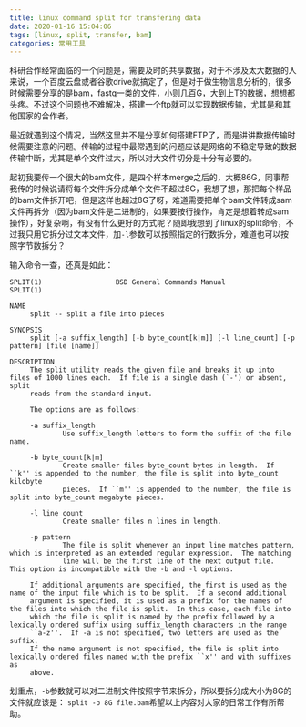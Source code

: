 ```yaml
---
title: linux command split for transfering data
date: 2020-01-16 15:04:06
tags: [linux, split, transfer, bam]
categories: 常用工具
---
```


科研合作经常面临的一个问题是，需要及时的共享数据，对于不涉及太大数据的人来说，一个百度云盘或者谷歌drive就搞定了，但是对于做生物信息分析的，很多时候需要分享的是bam，fastq一类的文件，小则几百G，大到上T的数据，想想都头疼。不过这个问题也不难解决，搭建一个ftp就可以实现数据传输，尤其是和其他国家的合作者。

最近就遇到这个情况，当然这里并不是分享如何搭建FTP了，而是讲讲数据传输时候需要注意的问题。传输的过程中最常遇到的问题应该是网络的不稳定导致的数据传输中断，尤其是单个文件过大，所以对大文件切分是十分有必要的。

起初我要传一个很大的bam文件，是四个样本merge之后的，大概86G，同事帮我传的时候说请将每个文件拆分成单个文件不超过8G，我想了想，那把每个样品的bam文件拆开吧，但是这样也超过8G了呀，难道需要把单个bam文件转成sam文件再拆分（因为bam文件是二进制的，如果要按行操作，肯定是想着转成sam操作），好复杂啊，有没有什么更好的方式呢？随即我想到了linux的split命令，不过我只用它拆分过文本文件，加```-l```参数可以按照指定的行数拆分，难道也可以按照字节数拆分？

输入命令一查，还真是如此：

```shell
SPLIT(1)                  BSD General Commands Manual                 SPLIT(1)

NAME
     split -- split a file into pieces

SYNOPSIS
     split [-a suffix_length] [-b byte_count[k|m]] [-l line_count] [-p pattern] [file [name]]

DESCRIPTION
     The split utility reads the given file and breaks it up into files of 1000 lines each.  If file is a single dash (`-') or absent, split
     reads from the standard input.

     The options are as follows:

     -a suffix_length
             Use suffix_length letters to form the suffix of the file name.

     -b byte_count[k|m]
             Create smaller files byte_count bytes in length.  If ``k'' is appended to the number, the file is split into byte_count kilobyte
             pieces.  If ``m'' is appended to the number, the file is split into byte_count megabyte pieces.

     -l line_count
             Create smaller files n lines in length.

     -p pattern
             The file is split whenever an input line matches pattern, which is interpreted as an extended regular expression.  The matching
             line will be the first line of the next output file.  This option is incompatible with the -b and -l options.

     If additional arguments are specified, the first is used as the name of the input file which is to be split.  If a second additional
     argument is specified, it is used as a prefix for the names of the files into which the file is split.  In this case, each file into
     which the file is split is named by the prefix followed by a lexically ordered suffix using suffix_length characters in the range
     ``a-z''.  If -a is not specified, two letters are used as the suffix.
     If the name argument is not specified, the file is split into lexically ordered files named with the prefix ``x'' and with suffixes as
     above.

```

划重点，```-b```参数就可以对二进制文件按照字节来拆分，所以要拆分成大小为8G的文件就应该是： ```split -b 8G file.bam```希望以上内容对大家的日常工作有所帮助。